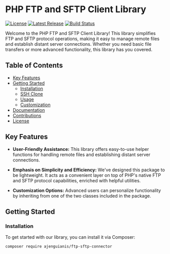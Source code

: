 # PHP FTP and SFTP Client Library

[![License](https://img.shields.io/github/license/yourusername/yourrepository)](https://github.com/yourusername/yourrepository/blob/main/LICENSE)
[![Latest Release](https://img.shields.io/github/v/release/yourusername/yourrepository)](https://github.com/yourusername/yourrepository/releases/latest)
[![Build Status](https://img.shields.io/github/workflow/status/yourusername/yourrepository/CI%20Build)](https://github.com/yourusername/yourrepository/actions)

Welcome to the PHP FTP and SFTP Client Library! This library simplifies FTP and SFTP protocol operations, making it easy to manage remote files and establish distant server connections. Whether you need basic file transfers or more advanced functionality, this library has you covered.

## Table of Contents

- [Key Features](#key-features)
- [Getting Started](#getting-started)
  - [Installation](#installation)
  - [SSH Clone](#ssh-clone)
  - [Usage](#usage)
  - [Customization](#customization)
- [Documentation](#documentation)
- [Contributions](#contributions)
- [License](#license)

## Key Features

- **User-Friendly Assistance:** This library offers easy-to-use helper functions for handling remote files and establishing distant server connections.
  
- **Emphasis on Simplicity and Efficiency:** We've designed this package to be lightweight. It acts as a convenient layer on top of PHP's native FTP and SFTP protocol capabilities, enriched with helpful utilities.

- **Customization Options:** Advanced users can personalize functionality by inheriting from one of the two classes included in the package.

## Getting Started

### Installation

To get started with our library, you can install it via Composer:

```bash
composer require ajenguianis/ftp-sftp-connector
